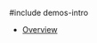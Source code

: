 #include demos-intro

- [Overview](https://js.devexpress.com/Demos/WidgetsGallery/Demo/Resizable/Overview/)